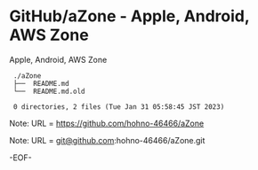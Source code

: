 # GitHub/aZone - Apple, Android, AWS Zone

Apple, Android, AWS Zone

     ./aZone
     ├──  README.md
     └──  README.md.old
     
     0 directories, 2 files (Tue Jan 31 05:58:45 JST 2023)


Note: URL = https://github.com/hohno-46466/aZone

Note: URL = git@github.com:hohno-46466/aZone.git

-EOF-
